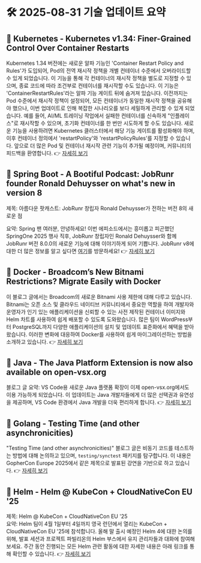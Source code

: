 # 🛠️ 2025-08-31 기술 업데이트 요약

## 🔹 Kubernetes - Kubernetes v1.34: Finer-Grained Control Over Container Restarts
Kubernetes 1.34 버전에는 새로운 알파 기능인 'Container Restart Policy and Rules'가 도입되어, Pod의 전역 재시작 정책을 개별 컨테이너 수준에서 오버라이드할 수 있게 되었습니다. 이 기능을 통해 각 컨테이너의 재시작 정책을 별도로 지정할 수 있으며, 종료 코드에 따라 조건부로 컨테이너를 재시작할 수도 있습니다. 이 기능은 'ContainerRestartRules'라는 알파 기능 게이트 뒤에 숨겨져 있습니다. 이전까지는 Pod 수준에서 재시작 정책이 설정되어, 모든 컨테이너가 동일한 재시작 정책을 공유해야 했으나, 이번 업데이트로 인해 복잡한 시나리오를 보다 세밀하게 관리할 수 있게 되었습니다. 예를 들어, AI/ML 트레이닝 작업에서 실패한 컨테이너를 신속하게 "인플레이스"로 재시작할 수 있으며, 초기화 컨테이너를 한 번만 시도하게 할 수도 있습니다. 새로운 기능을 사용하려면 Kubernetes 클러스터에서 해당 기능 게이트를 활성화해야 하며, 이후 컨테이너 정의에서 'restartPolicy'와 'restartPolicyRules'를 지정할 수 있습니다. 앞으로 더 많은 Pod 및 컨테이너 재시작 관련 기능이 추가될 예정이며, 커뮤니티의 피드백을 환영합니다.
👉 [자세히 보기](https://kubernetes.io/blog/2025/08/29/kubernetes-v1-34-per-container-restart-policy/)

## 🔹 Spring Boot - A Bootiful Podcast: JobRunr founder Ronald Dehuysser on what's new in version 8
제목: 아름다운 팟캐스트: JobRunr 창립자 Ronald Dehuysser가 전하는 버전 8의 새로운 점

요약: Spring 팬 여러분, 안녕하세요! 이번 에피소드에서는 흥미롭고 피곤했던 SpringOne 2025 행사 직후, JobRunr 창립자인 Ronald Dehuysser와 함께 JobRunr 버전 8.0.0의 새로운 기능에 대해 이야기하게 되어 기쁩니다. JobRunr v8에 대한 더 많은 정보를 알고 싶다면 [여기](https://www.jobrunr.io/en/blog/v8-release/)를 방문하세요!
👉 [자세히 보기](https://spring.io/blog/2025/08/28/a-bootiful-podcast-ronald-dehuysser)

## 🔹 Docker - Broadcom’s New Bitnami Restrictions? Migrate Easily with Docker
이 블로그 글에서는 Broadcom의 새로운 Bitnami 사용 제한에 대해 다루고 있습니다. Bitnami는 오픈 소스 및 클라우드 네이티브 커뮤니티에서 중요한 역할을 하여 개발자와 운영자가 인기 있는 애플리케이션을 신뢰할 수 있는 사전 제작된 컨테이너 이미지와 Helm 차트를 사용하여 쉽게 배포할 수 있도록 도와왔습니다. 많은 팀이 WordPress부터 PostgreSQL까지 다양한 애플리케이션의 설치 및 업데이트 표준화에서 혜택을 받아왔습니다. 이러한 변화에 대응하여 Docker를 사용하여 쉽게 마이그레이션하는 방법을 소개하고 있습니다.
👉 [자세히 보기](https://www.docker.com/blog/broadcoms-new-bitnami-restrictions-migrate-easily-with-docker/)

## 🔹 Java - The Java Platform Extension is now also available on open-vsx.org
블로그 글 요약: VS Code용 새로운 Java 플랫폼 확장이 이제 open-vsx.org에서도 이용 가능하게 되었습니다. 이 업데이트는 Java 개발자들에게 더 많은 선택권과 유연성을 제공하며, VS Code 환경에서 Java 개발을 더욱 편리하게 합니다.
👉 [자세히 보기](https://inside.java/2025/08/29/java-vscode-extension-update/)

## 🔹 Golang - Testing Time (and other asynchronicities)
"Testing Time (and other asynchronicities)" 블로그 글은 비동기 코드를 테스트하는 방법에 대해 논의하고 있으며, `testing/synctest` 패키지를 탐구합니다. 이 내용은 GopherCon Europe 2025에서 같은 제목으로 발표된 강연을 기반으로 하고 있습니다.
👉 [자세히 보기](https://go.dev/blog/testing-time)

## 🔹 Helm - Helm @ KubeCon + CloudNativeCon EU '25
제목: Helm @ KubeCon + CloudNativeCon EU '25  
요약: Helm 팀이 4월 1일부터 4일까지 영국 런던에서 열리는 KubeCon + CloudNativeCon EU '25에 참석합니다. 올해 말 출시 예정인 Helm 4에 대한 논의를 위해, 발표 세션과 프로젝트 파빌리온의 Helm 부스에서 유지 관리자들과 대화에 참여해 보세요. 주간 동안 진행되는 모든 Helm 관련 활동에 대한 자세한 내용은 아래 링크를 통해 확인할 수 있습니다.
👉 [자세히 보기](https://helm.sh/blog/helm-at-kubecon-eu-25/)

